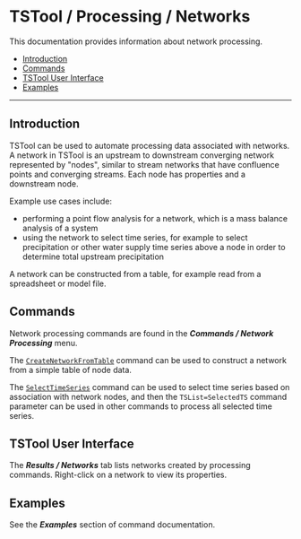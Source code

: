 # TSTool / Processing / Networks #

This documentation provides information about network processing.

*   [Introduction](#introduction)
*   [Commands](#commands)
*   [TSTool User Interface](#tstool-user-interface)
*   [Examples](#examples)

---------------------

## Introduction ##

TSTool can be used to automate processing data associated with networks.
A network in TSTool is an upstream to downstream converging network represented by "nodes",
similar to stream networks that have confluence points and converging streams.
Each node has properties and a downstream node.

Example use cases include:

*   performing a point flow analysis for a network,
    which is a mass balance analysis of a system
*   using the network to select time series,
    for example to select precipitation or other water supply
    time series above a node in order to determine total upstream precipitation

A network can be constructed from a table, for example read from a spreadsheet or model file.

## Commands ##

Network processing commands are found in the ***Commands / Network Processing*** menu.

The [`CreateNetworkFromTable`](../../command-ref/CreateNetworkFromTable/CreateNetworkFromTable.md) command
can be used to construct a network from a simple table of node data.

The [`SelectTimeSeries`](../../command-ref/SelectTimeSeries/SelectTimeSeries.md) command
can be used to select time series based on association with network nodes,
and then the `TSList=SelectedTS` command parameter can be used in other commands to process all selected time series.

## TSTool User Interface ##

The ***Results / Networks*** tab lists networks created by processing commands.
Right-click on a network to view its properties.

## Examples ##

See the ***Examples*** section of command documentation.
